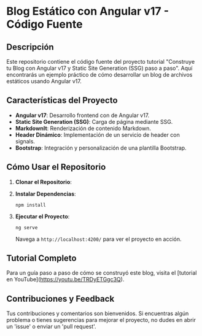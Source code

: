 Blog Estático con Angular v17 - Código Fuente
=============================================

Descripción
-----------

Este repositorio contiene el código fuente del proyecto tutorial "Construye tu Blog con Angular v17 y Static Site Generation (SSG) paso a paso". Aquí encontrarás un ejemplo práctico de cómo desarrollar un blog de archivos estáticos usando Angular v17.

Características del Proyecto
----------------------------

*   **Angular v17**: Desarrollo frontend con de Angular v17.
*   **Static Site Generation (SSG)**: Carga de página mediante SSG.
*   **MarkdownIt**: Renderización de contenido Markdown.
*   **Header Dinámico**: Implementación de un servicio de header con signals.
*   **Bootstrap**: Integración y personalización de una plantilla Bootstrap.

Cómo Usar el Repositorio
------------------------

1.  **Clonar el Repositorio**:
    
2.  **Instalar Dependencias**:
    
    `npm install`
    
3.  **Ejecutar el Proyecto**:
    
    `ng serve`
    
    Navega a `http://localhost:4200/` para ver el proyecto en acción.

Tutorial Completo
-----------------

Para un guía paso a paso de cómo se construyó este blog, visita el \[tutorial en YouTube\](https://youtu.be/TRDyETGgc3Q).

Contribuciones y Feedback
-------------------------

Tus contribuciones y comentarios son bienvenidos. Si encuentras algún problema o tienes sugerencias para mejorar el proyecto, no dudes en abrir un 'issue' o enviar un 'pull request'.